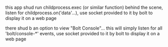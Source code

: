 this app shud run childprocess.exec \(or similar function\) behind the scene, listen for childprocess.on\('data'...\), use socket provided to it by bolt to display it on a web page

there shud b an option to view "Bolt Console"... this will simply listen for all 'bolt/console-\*' events, use socket provided to it by bolt to display it on a web page

